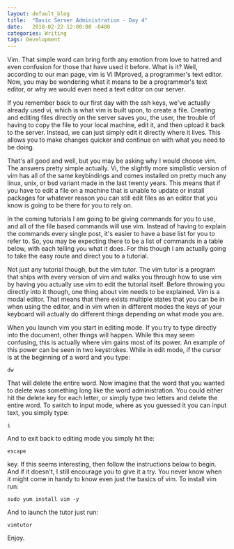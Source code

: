 ```yaml
---
layout: default_blog
title:  "Basic Server Administration - Day 4"
date:   2018-02-22 12:00:00 -0400
categories: Writing
tags: Development
---
```


Vim. That simple word can bring forth any emotion from love to hatred and even confusion for those that have used it before. What is it? Well, according to our man page, vim is Vi IMproved, a programmer's text editor.  Now, you may be wondering what it means to be a programmer's text editor, or why we would even need a text editor on our server.

If you remember back to our first day with the ssh keys, we've actually already used vi, which is what vim is built upon, to create a file. Creating and editing files directly on the server saves you, the user, the trouble of having to copy the file to your local machine, edit it, and then upload it back to the server. Instead, we can just simply edit it directly where it lives. This allows you to make changes quicker and continue on with what you need to be doing. 

That's all good and well, but you may be asking why I would choose vim. The answers pretty simple actually. Vi, the slightly more simplistic version of vim has all of the same keybindings and comes installed on pretty much any linux, unix, or bsd variant made in the last twenty years. This means that if you have to edit a file on a machine that is unable to update or install packages for whatever reason you can still edit files as an editor that you know is going to be there for you to rely on.

In the coming tutorials I am going to be giving commands for you to use, and all of the file based commands will use vim. Instead of having to explain the commands every single post, it's easier to have a base list for you to refer to. So, you may be expecting there to be a list of commands in a table below, with each telling you what it does. For this though I am actually going to take the easy route and direct you to a tutorial. 

Not just any tutorial though, but the vim tutor. The vim tutor is a program that ships with every version of vim and walks you through how to use vim by having you actually use vim to edit the tutorial itself. Before throwing you directly into it though, one thing about vim needs to be explained. Vim is a modal editor. That means that there exists multiple states that you can be in when using the editor, and in vim when in different modes the keys of your keyboard will actually do different things depending on what mode you are.

When you launch vim you start in editing mode. If you try to type directly into the document, other things will happen. While this may seem confusing, this is actually where vim gains most of its power. An example of this power can be seen in two keystrokes. While in edit mode, if the cursor is at the beginning of a word and you type:

```dw```

That will delete the entire word. Now imagine that the word that you wanted to delete was something long like the word administration. You could either hit the delete key for each letter, or simply type two letters and delete the entire word. To switch to input mode, where as you guessed it you can input text, you simply type:

```i```

And to exit back to editing mode you simply hit the:

```escape```

key. If this seems interesting, then follow the instructions below to begin. And if it doesn't, I still encourage you to give it a try. You never know when it might come in handy to know even just the basics of vim. To install vim run:

```sudo yum install vim -y```

And to launch the tutor just run:

```vimtutor```

Enjoy.